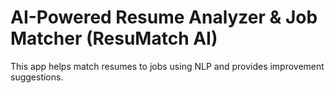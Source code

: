 # AI-Powered Resume Analyzer & Job Matcher (ResuMatch AI)

This app helps match resumes to jobs using NLP and provides improvement suggestions.
